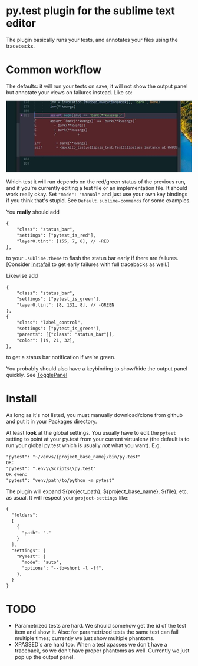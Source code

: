 # py.test plugin for the sublime text editor

The plugin basically runs your tests, and annotates your files using the tracebacks.

# Common workflow

The defaults: it will run your tests on save; it will not show the output panel but annotate your views on failures instead. Like so:

![annotated view showing phantom](phantom.jpg)

Which test it will run depends on the red/green status of the previous run, and if you're currently editing a test file or an implementation file. It should work really okay. Set `"mode": "manual"` and just use your own key bindings if you think that's stupid. See `Default.sublime-commands` for some examples.

You __really__ should add

    {
        "class": "status_bar",
        "settings": ["pytest_is_red"],
        "layer0.tint": [155, 7, 8], // -RED
    },

to your `.sublime.theme` to flash the status bar early if there are failures. [Consider [instafail](https://github.com/pytest-dev/pytest-instafail) to get early failures with full tracebacks as well.]

Likewise add

    {
        "class": "status_bar",
        "settings": ["pytest_is_green"],
        "layer0.tint": [8, 131, 8], // -GREEN
    },
    {
        "class": "label_control",
        "settings": ["pytest_is_green"],
        "parents": [{"class": "status_bar"}],
        "color": [19, 21, 32],
    },

to get a status bar notification if we're green.

You probably should also have a keybinding to show/hide the output panel quickly. See [TogglePanel](https://github.com/kaste/TogglePanel/)

# Install

As long as it's not listed, you must manually download/clone from github and put it in your Packages directory.

At least **look** at the global settings. You usually have to edit the `pytest` setting to point at your py.test from your current virtualenv (the default is to run your global py.test which is usually *not* what you want). E.g.

    "pytest": "~/venvs/{project_base_name}/bin/py.test"
    OR:
    "pytest": ".env\\Scripts\\py.test"
    OR even:
    "pytest": "venv/path/to/python -m pytest"

The plugin will expand ${project_path}, ${project_base_name}, ${file}, etc. as usual. It will respect your `project-settings` like:

    {
      "folders":
      [
        {
          "path": "."
        }
      ],
      "settings": {
        "PyTest": {
          "mode": "auto",
          "options": "--tb=short -l -ff",
        },
      }
    }

# TODO

- Parametrized tests are hard. We should somehow get the id of the test item and show it. Also: for parametrized tests the same test can fail multiple times; currently we just show multiple phantoms.
- XPASSED's are hard too. When a test xpasses we don't have a traceback, so we don't have proper phantoms as well. Currently we just pop up the output panel.

